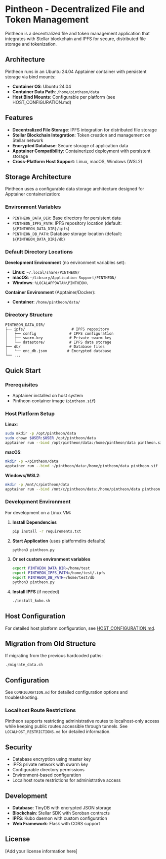 # Pintheon - Decentralized File and Token Management

Pintheon is a decentralized file and token management application that integrates with Stellar blockchain and IPFS for secure, distributed file storage and tokenization.

## Architecture

Pintheon runs in an Ubuntu 24.04 Apptainer container with persistent storage via bind mounts:

- **Container OS**: Ubuntu 24.04
- **Container Data Path**: `/home/pintheon/data`
- **Host Bind Mounts**: Configurable per platform (see HOST_CONFIGURATION.md)

## Features

- **Decentralized File Storage**: IPFS integration for distributed file storage
- **Stellar Blockchain Integration**: Token creation and management on Stellar network
- **Encrypted Database**: Secure storage of application data
- **Apptainer Compatibility**: Containerized deployment with persistent storage
- **Cross-Platform Host Support**: Linux, macOS, Windows (WSL2)

## Storage Architecture

Pintheon uses a configurable data storage architecture designed for Apptainer containerization:

### Environment Variables

- `PINTHEON_DATA_DIR`: Base directory for persistent data
- `PINTHEON_IPFS_PATH`: IPFS repository location (default: `${PINTHEON_DATA_DIR}/ipfs`)
- `PINTHEON_DB_PATH`: Database storage location (default: `${PINTHEON_DATA_DIR}/db`)

### Default Directory Locations

**Development Environment** (no environment variables set):
- **Linux**: `~/.local/share/PINTHEON/`
- **macOS**: `~/Library/Application Support/PINTHEON/`
- **Windows**: `%LOCALAPPDATA%\PINTHEON\`

**Container Environment** (Apptainer/Docker):
- **Container**: `/home/pintheon/data/`

### Directory Structure

```
PINTHEON_DATA_DIR/
├── ipfs/                     # IPFS repository
│   ├── config               # IPFS configuration
│   ├── swarm.key            # Private swarm key
│   └── datastore/           # IPFS data storage
├── db/                      # Database files
│   └── enc_db.json         # Encrypted database
└── ...
```

## Quick Start

### Prerequisites

- Apptainer installed on host system
- Pintheon container image (`pintheon.sif`)

### Host Platform Setup

**Linux**:
```bash
sudo mkdir -p /opt/pintheon/data
sudo chown $USER:$USER /opt/pintheon/data
apptainer run --bind /opt/pintheon/data:/home/pintheon/data pintheon.sif
```

**macOS**:
```bash
mkdir -p ~/pintheon/data
apptainer run --bind ~/pintheon/data:/home/pintheon/data pintheon.sif
```

**Windows/WSL2**:
```bash
mkdir -p /mnt/c/pintheon/data
apptainer run --bind /mnt/c/pintheon/data:/home/pintheon/data pintheon.sif
```

### Development Environment

For development on a Linux VM:

1. **Install Dependencies**
   ```bash
   pip install -r requirements.txt
   ```

2. **Start Application** (uses platformdirs defaults)
   ```bash
   python3 pintheon.py
   ```

3. **Or set custom environment variables**
   ```bash
   export PINTHEON_DATA_DIR=/home/test
   export PINTHEON_IPFS_PATH=/home/test/.ipfs
   export PINTHEON_DB_PATH=/home/test/db
   python3 pintheon.py
   ```

4. **Install IPFS** (if needed)
   ```bash
   ./install_kubo.sh
   ```

## Host Configuration

For detailed host platform configuration, see [HOST_CONFIGURATION.md](HOST_CONFIGURATION.md).

## Migration from Old Structure

If migrating from the previous hardcoded paths:

```bash
./migrate_data.sh
```

## Configuration

See `CONFIGURATION.md` for detailed configuration options and troubleshooting.

### Localhost Route Restrictions

Pintheon supports restricting administrative routes to localhost-only access while keeping public routes accessible through tunnels. See `LOCALHOST_RESTRICTIONS.md` for detailed information.

## Security

- Database encryption using master key
- IPFS private network with swarm key
- Configurable directory permissions
- Environment-based configuration
- Localhost route restrictions for administrative access

## Development

- **Database**: TinyDB with encrypted JSON storage
- **Blockchain**: Stellar SDK with Soroban contracts
- **IPFS**: Kubo daemon with custom configuration
- **Web Framework**: Flask with CORS support

## License

[Add your license information here]
